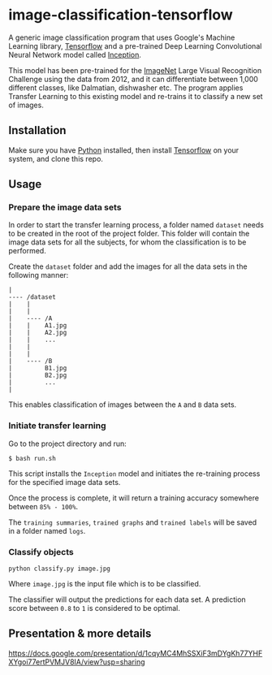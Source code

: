 # image-classification-tensorflow  
A generic image classification program that uses Google's Machine Learning library, [Tensorflow](https://www.tensorflow.org/) and a pre-trained Deep Learning Convolutional Neural Network model called [Inception](https://research.googleblog.com/2016/03/train-your-own-image-classifier-with.html).

This model has been pre-trained for the [ImageNet](http://image-net.org/) Large Visual Recognition Challenge using the data from 2012, and it can differentiate between 1,000 different classes, like Dalmatian, dishwasher etc.
The program applies Transfer Learning to this existing model and re-trains it to classify a new set of images.


## Installation
Make sure you have [Python](https://www.python.org/) installed, then install [Tensorflow](https://www.tensorflow.org/install/) on your system, and clone this repo.


## Usage

### Prepare the image data sets
In order to start the transfer learning process, a folder named ``dataset`` needs to be created in the root of the project folder. This folder will contain the image data sets for all the subjects, for whom the classification is to be performed.

Create the ``dataset`` folder and add the images for all the data sets in the following manner:

```
|
---- /dataset
|    |
|    |
|    ---- /A
|    |    A1.jpg
|    |    A2.jpg
|    |    ...
|    |
|    |
|    ---- /B
|         B1.jpg
|         B2.jpg
|         ...
|
```
This enables classification of images between the ``A`` and ``B`` data sets.


### Initiate transfer learning
Go to the project directory and run:

```
$ bash run.sh  
```

This script installs the ``Inception`` model and initiates the re-training process for the specified image data sets.

Once the process is complete, it will return a training accuracy somewhere between ``85% - 100%``.

The ``training summaries``, ``trained graphs`` and ``trained labels`` will be saved in a folder named ``logs``.

### Classify objects

```
python classify.py image.jpg
```

Where ``image.jpg`` is the input file which is to be classified.

The classifier will output the predictions for each data set. A prediction score between ``0.8`` to ``1`` is considered to be optimal.


## Presentation & more details
https://docs.google.com/presentation/d/1cqyMC4MhSSXiF3mDYgKh77YHFXYgoi77ertPVMJV8IA/view?usp=sharing
